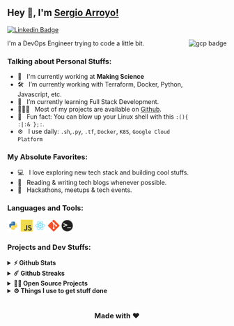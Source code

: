 ## Hey 👋, I'm [Sergio Arroyo!](https://github.com/sergioarroyop/)

[![Linkedin Badge](https://img.shields.io/badge/-LinkedIn-0e76a8?style=flat-square&logo=Linkedin&logoColor=white)](https://linkedin.com/in/sergioarroyop)

I'm a DevOps Engineer trying to code a little bit.
<a href="https://www.credential.net/f9501d58-52fc-4cf1-953e-3789ddb6941b?key=9a99c2962e05e70aff97bf6d7dbf0e55015681322e29f481248fadd6fa7864cf" target="_blank"><img align="right" height="350" src="https://templates.images.credential.net/16590181582433100721069374350922.png" alt="gcp badge"></a>

### Talking about Personal Stuffs:

- 🏢 &nbsp; I'm currently working at **Making Science**
- 🛠 &nbsp; I’m currently working with Terraform, Docker, Python, Javascript, etc.
- 🚀 &nbsp; I’m currently learning Full Stack Development.
- 👨🏻‍💻 &nbsp; Most of my projects are available on [Github](https://github.com/sergioarroyop).
- 👾 &nbsp; Fun fact: You can blow up your Linux shell with this `:(){ :|:& };:`.
- ⚙️ &nbsp; I use daily: `.sh`,`.py`, `.tf`, `Docker`, `K8S`, `Google Cloud Platform`

### My Absolute Favorites:

- 💻 &nbsp; I love exploring new tech stack and building cool stuffs.
- 📰 &nbsp; Reading & writing tech blogs whenever possible.
- 🍕 &nbsp; Hackathons, meetups & tech events.

### Languages and Tools:

<code><img height="27" src="https://raw.githubusercontent.com/github/explore/80688e429a7d4ef2fca1e82350fe8e3517d3494d/topics/python/python.png" alt="python"></code>
<code><img height="27" src="https://raw.githubusercontent.com/github/explore/80688e429a7d4ef2fca1e82350fe8e3517d3494d/topics/javascript/javascript.png" alt="javascript"></code>
<code><img height="27" src="https://raw.githubusercontent.com/github/explore/80688e429a7d4ef2fca1e82350fe8e3517d3494d/topics/react/react.png" alt="react"></code>
<code><img height="27" src="https://raw.githubusercontent.com/devicons/devicon/master/icons/git/git-original.svg" alt="git"></code>
<code><img height="27" src="https://raw.githubusercontent.com/github/explore/80688e429a7d4ef2fca1e82350fe8e3517d3494d/topics/terminal/terminal.png" alt="terminal"></code>

### Projects and Dev Stuffs:

<details>	
  <summary><b>⚡ Github Stats</b></summary>

  <br />
  <img height="180em" src="https://github-readme-stats.vercel.app/api?username=sergioarroyop&show_icons=true&hide_border=true&&count_private=true&include_all_commits=true" />
  <img height="180em" src="https://github-readme-stats.vercel.app/api/top-langs/?username=sergioarroyop&exclude_repo=KNN-Image-Classification&show_icons=true&hide_border=true&layout=compact&langs_count=8"/>
</details>

<details>	
  <summary><b>☄️ Github Streaks</b></summary>

  <br />
  <img height="180em" src="https://github-readme-streak-stats.herokuapp.com/?user=sergioarroyop&hide_border=true" />
</details>

<details>
  <summary><b>🧑‍🚀 Open Source Projects</b></summary>

  <br />
  <table>
    <thead align="center">
      <tr border: none;>
        <td><b>💻 Projects</b></td>
        <td><b>🌟 Stars</b></td>
        <td><b>🍴 Forks</b></td>
        <td><b>🐛 Issues</b></td>
        <td><b>🔔 Pull Requests</b></td>
        <td><b>👨‍💻 Language</b></td>
      </tr>
    </thead>
    <tbody>
      <tr>
	      <td><a href="https://github.com/sergioarroyop/dockergram"><b>🤖 DockerGram</b></a></td>
        <td><img alt="Stars" src="https://img.shields.io/github/stars/sergioarroyop/TradeByte?style=flat-square&labelColor=343b41"/></td>
        <td><img alt="Forks" src="https://img.shields.io/github/forks/sergioarroyop/TradeByte?style=flat-square&labelColor=343b41"/></td>
        <td><img alt="Issues" src="https://img.shields.io/github/issues/sergioarroyop/TradeByte?style=flat-square"/></td>
        <td><img alt="Pull Requests" src="https://img.shields.io/github/issues-pr/sergioarroyop/TradeByte?style=flat-square"/></td>
        <td><img alt="Language" src="https://img.shields.io/github/languages/top/sergioarroyop/TradeByte?label=javascript&style=flat-square"/></td>
      </tr>
    </tbody>
  </table>
  <br />
</details>
 
<details>	
  <br />
  <summary><b>⚙️ Things I use to get stuff done</b></summary>
  	<ul>
  	  <li><b>OS:</b> Kubuntu 22.04</li>
	    <li><b>CPU: </b> i7 12700K</li>
  	  <li><b>Browser: </b> Google Chrome</li>
	    <li><b>Terminal: </b> ZSH: Oh My Zsh</li>
	    <li><b>Code Editor:</b> VSCode - NeoVim.</li>
	    <li><b>To Stay Updated:</b> Dev.to, Medium, Linkedin and Twitter.</li>
	    <br />
	</ul>	
</details>

#

<div align="center">

### Made with ❤️

</div>
